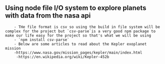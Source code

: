 ## Using node file I/O system to explore planets with data from the nasa api
        - THe file format is csv so using the build in file system will be complex for the project but `csv-parse`is a very good npm package to make our life easy for the project so that's what we will be using 
        - `npm install csv-parse`
        - Below are some articles to read about the Kepler exoplanet mission
        -https://www.nasa.gov/mission_pages/kepler/main/index.html
         -https://en.wikipedia.org/wiki/Kepler-452b